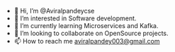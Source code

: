 - 👋 Hi, I’m @Aviralpandeycse
- 👀 I’m interested in Software development.
- 🌱 I’m currently learning Microservices and Kafka.
- 💞️ I’m looking to collaborate on OpenSource projects.
- 📫 How to reach me aviralpandey003@gmail.com

<!---
Aviralpandeycse/Aviralpandeycse is a ✨ special ✨ repository because its `README.md` (this file) appears on your GitHub profile.
You can click the Preview link to take a look at your changes.
--->
